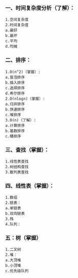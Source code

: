 ### 一、时间复杂度分析（了解）：
```
1.空间复杂度
2.时间复杂度
a.最好
b.最坏
c.平均
d.均摊
```
### 二、排序：
```
1.O(n^2)（掌握）:
a.冒泡排序
b.插入排序
c.选择排序
d.希尔排序
2.O(nlogn)（掌握）:
a.归并排序
b.快速排序
c.堆排序
3.O(n)（了解）:
a.计算排序
b.基数排序
c.桶排序
```
### 三、查找（掌握）：
```
1.线性表查找
2.树结构查找
3.散列表查找
```
### 四、线性表（掌握）：
```
1.数组
2.链表：
a.单链表
b.双向链表
3.栈
4.队列：
```

### 五：树（掌握）
```
1.二叉树
2.堆：
a.大顶堆
b.小顶堆
c.优先级队列
```

